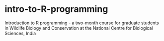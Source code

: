 # intro-to-R-programming
Introduction to R programming - a two-month course for graduate students in Wildlife Biology and Conservation at the National Centre for Biological Sciences, India
